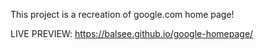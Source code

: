 This project is a recreation of google.com home page!

LIVE PREVIEW: https://balsee.github.io/google-homepage/